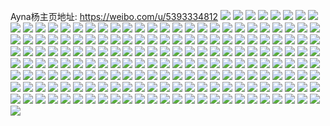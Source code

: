 Ayna杨主页地址: https://weibo.com/u/5393334812 
![](https://wx4.sinaimg.cn/mw2000/005SZSLaly1h93lnow0qsj31de1twx6g.jpg) 
![](https://wx4.sinaimg.cn/mw2000/005SZSLaly1h93lgcdlk7j32442uk1ky.jpg) 
![](https://wx4.sinaimg.cn/mw2000/005SZSLaly1h93lgbsuzgj32bz330qv5.jpg) 
![](https://wx4.sinaimg.cn/mw2000/005SZSLaly1h93lhrcns8j32c033z1ky.jpg) 
![](https://wx4.sinaimg.cn/mw2000/005SZSLaly1h93linqqabj30w316tnav.jpg) 
![](https://wx4.sinaimg.cn/mw2000/005SZSLaly1h93cmn1vzfj32802yo1kz.jpg) 
![](https://wx4.sinaimg.cn/mw2000/005SZSLaly1h93ckxd1yfj32c0340u0y.jpg) 
![](https://wx4.sinaimg.cn/mw2000/005SZSLaly1h93coz0571j32802you0y.jpg) 
![](https://wx4.sinaimg.cn/mw2000/005SZSLaly1h93cp3nvjoj30u0140k7w.jpg) 
![](https://wx4.sinaimg.cn/mw2000/005SZSLaly1h93ckztqnbj32bm33hb2a.jpg) 
![](https://wx4.sinaimg.cn/mw2000/005SZSLaly1h91leugrc5j32802yob2a.jpg) 
![](https://wx4.sinaimg.cn/mw2000/005SZSLaly1h91lesyac8j32801o0hdt.jpg) 
![](https://wx4.sinaimg.cn/mw2000/005SZSLaly1h9114n5x1cj30u00gk77x.jpg) 
![](https://wx4.sinaimg.cn/mw2000/005SZSLaly1h9114nf0caj30q90fvwgn.jpg) 
![](https://wx4.sinaimg.cn/mw2000/005SZSLaly1h9041c7ew7j30u00nadk5.jpg) 
![](https://wx4.sinaimg.cn/mw2000/005SZSLaly1h9041cj5lmj31400u0gx2.jpg) 
![](https://wx4.sinaimg.cn/mw2000/005SZSLaly1h8z6axdekbj322k30eb2a.jpg) 
![](https://wx4.sinaimg.cn/mw2000/005SZSLaly1h8yyzmoh0gj32802yoe83.jpg) 
![](https://wx4.sinaimg.cn/mw2000/005SZSLaly1h8yyzj1qphj32112pdkjl.jpg) 
![](https://wx4.sinaimg.cn/mw2000/005SZSLaly1h8z68mnql2j30ow0x6do7.jpg) 
![](https://wx4.sinaimg.cn/mw2000/005SZSLaly1h8yyzn7vo9j31if1oxngj.jpg) 
![](https://wx4.sinaimg.cn/mw2000/005SZSLaly1h8yyziejz9j32c0340u0x.jpg) 
![](https://wx4.sinaimg.cn/mw2000/005SZSLaly1h8vafn4iejj30u014cn6p.jpg) 
![](https://wx4.sinaimg.cn/mw2000/005SZSLaly1h8vaj62j9rj30u014d4a4.jpg) 
![](https://wx4.sinaimg.cn/mw2000/005SZSLaly1h8p4jwe92rj32c0340x6p.jpg) 
![](https://wx4.sinaimg.cn/mw2000/005SZSLaly1h8p4lnzjctj30wr17otnd.jpg) 
![](https://wx4.sinaimg.cn/mw2000/005SZSLaly1h8p4jvmljvj31410u0q8m.jpg) 
![](https://wx4.sinaimg.cn/mw2000/005SZSLaly1h8p4jy1giij30wr17oe03.jpg) 
![](https://wx4.sinaimg.cn/mw2000/005SZSLaly1h8o82t6eunj30wr1z0hdt.jpg) 
![](https://wx4.sinaimg.cn/mw2000/005SZSLaly1h8o83xj6qgj30l90sc0yd.jpg) 
![](https://wx4.sinaimg.cn/mw2000/005SZSLaly1h8nm1cxyplj32at34dhbf.jpg) 
![](https://wx4.sinaimg.cn/mw2000/005SZSLaly1h8nm1dpd0pj32c033z1jy.jpg) 
![](https://wx4.sinaimg.cn/mw2000/005SZSLaly1h8nm1eaonmj32c035f1kx.jpg) 
![](https://wx4.sinaimg.cn/mw2000/005SZSLaly1h8nm1c8cs0j32c035hnoa.jpg) 
![](https://wx4.sinaimg.cn/mw2000/005SZSLaly1h8kreb9ujsj30ra1i1goa.jpg) 
![](https://wx4.sinaimg.cn/mw2000/005SZSLaly1h8krf2jyruj30u0140qf3.jpg) 
![](https://wx4.sinaimg.cn/mw2000/005SZSLaly1h8hchkz7q5j30op0d83z0.jpg) 
![](https://wx4.sinaimg.cn/mw2000/005SZSLaly1h88p9rjv1aj32c02ezb29.jpg) 
![](https://wx4.sinaimg.cn/mw2000/005SZSLaly1h88p9qxwwjj32c03407wh.jpg) 
![](https://wx4.sinaimg.cn/mw2000/005SZSLaly1h7evtoqqifj311w1kd76g.jpg) 
![](https://wx4.sinaimg.cn/mw2000/005SZSLaly1h7evtnpvlrj312l1fggo4.jpg) 
![](https://wx4.sinaimg.cn/mw2000/005SZSLaly1h74o4rwznbj324m2u6b1o.jpg) 
![](https://wx4.sinaimg.cn/mw2000/005SZSLaly1h74o3s9wdbj32802yo4qp.jpg) 
![](https://wx4.sinaimg.cn/mw2000/005SZSLaly1h74o4qpzdvj32ai320kjl.jpg) 
![](https://wx4.sinaimg.cn/mw2000/005SZSLaly1h74o4t2a7tj329q30y7wh.jpg) 
![](https://wx4.sinaimg.cn/mw2000/005SZSLaly1h74o3ucv6ej321l2pkb29.jpg) 
![](https://wx4.sinaimg.cn/mw2000/005SZSLaly1h74o3xtdhaj32bn33j1ky.jpg) 
![](https://wx4.sinaimg.cn/mw2000/005SZSLaly1h74o5rojf5j32802yo7wh.jpg) 
![](https://wx4.sinaimg.cn/mw2000/005SZSLaly1h74o3q8cr5j31z02o7e81.jpg) 
![](https://wx4.sinaimg.cn/mw2000/005SZSLaly1h74o40y8p0j32c0340b29.jpg) 
![](https://wx4.sinaimg.cn/mw2000/005SZSLaly1h6wrek84w9j31vb2gungl.jpg) 
![](https://wx4.sinaimg.cn/mw2000/005SZSLaly1h6wreobgs3j327d2xukjl.jpg) 
![](https://wx4.sinaimg.cn/mw2000/005SZSLaly1h6wrep61zlj32c41r37wh.jpg) 
![](https://wx4.sinaimg.cn/mw2000/005SZSLaly1h6wresm5p5j32c0340e82.jpg) 
![](https://wx4.sinaimg.cn/mw2000/005SZSLaly1h6wreti7mpj32c0340e81.jpg) 
![](https://wx4.sinaimg.cn/mw2000/005SZSLaly1h6wrfjf9kdj31kv2trazc.jpg) 
![](https://wx4.sinaimg.cn/mw2000/005SZSLaly1h6to2vwxcbj30nm10sjw0.jpg) 
![](https://wx4.sinaimg.cn/mw2000/005SZSLaly1h6tcpxth1ij33402c0hdt.jpg) 
![](https://wx4.sinaimg.cn/mw2000/005SZSLaly1h6tco0hmxnj31400u0jtp.jpg) 
![](https://wx4.sinaimg.cn/mw2000/005SZSLaly1h6tcnvw23zj33402cuhdt.jpg) 
![](https://wx4.sinaimg.cn/mw2000/005SZSLaly1h6tcnuxzuwj30v716awml.jpg) 
![](https://wx4.sinaimg.cn/mw2000/005SZSLaly1h6tcnxg7bqj322133ze82.jpg) 
![](https://wx4.sinaimg.cn/mw2000/005SZSLaly1h6tco4o69oj32ke1xzdut.jpg) 
![](https://wx4.sinaimg.cn/mw2000/005SZSLaly1h6tcnpqzqgj32c0340e81.jpg) 
![](https://wx4.sinaimg.cn/mw2000/005SZSLaly1h6tcpw1jyhj33402c0e81.jpg) 
![](https://wx4.sinaimg.cn/mw2000/005SZSLaly1h6s53p5qcij326k30ib29.jpg) 
![](https://wx4.sinaimg.cn/mw2000/005SZSLaly1h6s53qk0e3j32au35sb29.jpg) 
![](https://wx4.sinaimg.cn/mw2000/005SZSLaly1h6s53o18uzj32bf35s7wh.jpg) 
![](https://wx4.sinaimg.cn/mw2000/005SZSLaly1h6s53rbvb2j30u4145q5s.jpg) 
![](https://wx4.sinaimg.cn/mw2000/005SZSLaly1h6rsqigm9oj325u2yy1kx.jpg) 
![](https://wx4.sinaimg.cn/mw2000/005SZSLaly1h6rsqhljoxj31pi2dqkaw.jpg) 
![](https://wx4.sinaimg.cn/mw2000/005SZSLaly1h6mcb3cxz8j32802yo7ah.jpg) 
![](https://wx4.sinaimg.cn/mw2000/005SZSLaly1h6mcb21a4nj32802yohdu.jpg) 
![](https://wx4.sinaimg.cn/mw2000/005SZSLaly1h6mcb4k3ohj33402cu7wi.jpg) 
![](https://wx4.sinaimg.cn/mw2000/005SZSLaly1h6mcb5y75oj32ke1xzdut.jpg) 
![](https://wx4.sinaimg.cn/mw2000/005SZSLaly1h6ma4qlikrj30sn0o9gm4.jpg) 
![](https://wx4.sinaimg.cn/mw2000/005SZSLaly1h6l7gkzb8rj32yn27xb2a.jpg) 
![](https://wx4.sinaimg.cn/mw2000/005SZSLaly1h6l7gi0dh2j32k91x7hdt.jpg) 
![](https://wx4.sinaimg.cn/mw2000/005SZSLaly1h6km322x3qj31z42yodl5.jpg) 
![](https://wx4.sinaimg.cn/mw2000/005SZSLaly1h6km30dy9bj31z42yo7wh.jpg) 
![](https://wx4.sinaimg.cn/mw2000/005SZSLaly1h6k5gl80yqj30s61ie131.jpg) 
![](https://wx4.sinaimg.cn/mw2000/005SZSLaly1h6fl0bj8pqj30u014q7ad.jpg) 
![](https://wx4.sinaimg.cn/mw2000/005SZSLaly1h6fl079ct4j30u014c45a.jpg) 
![](https://wx4.sinaimg.cn/mw2000/005SZSLaly1h6fl0a1wewj30u0140t9o.jpg) 
![](https://wx4.sinaimg.cn/mw2000/005SZSLaly1h6fl0av45oj30u0188q8h.jpg) 
![](https://wx4.sinaimg.cn/mw2000/005SZSLaly1h6fl09fomqj30u0166q53.jpg) 
![](https://wx4.sinaimg.cn/mw2000/005SZSLaly1h6fl0dbc97j30u0140n1g.jpg) 
![](https://wx4.sinaimg.cn/mw2000/005SZSLaly1h6efggqk7fj32802yodlw.jpg) 
![](https://wx4.sinaimg.cn/mw2000/005SZSLaly1h6efgmqnulj320a2w34qr.jpg) 
![](https://wx4.sinaimg.cn/mw2000/005SZSLaly1h6ddayx5d9j31xm2yox0n.jpg) 
![](https://wx4.sinaimg.cn/mw2000/005SZSLaly1h6ddam4o2dj32802yo4qr.jpg) 
![](https://wx4.sinaimg.cn/mw2000/005SZSLaly1h6ddat59khj328030skjn.jpg) 
![](https://wx4.sinaimg.cn/mw2000/005SZSLaly1h6ddbwpwtmj32c0340npe.jpg) 
![](https://wx4.sinaimg.cn/mw2000/005SZSLaly1h6d791rzf0j328i2awu0x.jpg) 
![](https://wx4.sinaimg.cn/mw2000/005SZSLaly1h6d792ecbgj32u5213npd.jpg) 
![](https://wx4.sinaimg.cn/mw2000/005SZSLaly1h6d7bfh3q0j33402c0b2b.jpg) 
![](https://wx4.sinaimg.cn/mw2000/005SZSLaly1h6d79nm9fsj32802yox6r.jpg) 
![](https://wx4.sinaimg.cn/mw2000/005SZSLaly1h6d7930novj30wi0ia0u4.jpg) 
![](https://wx4.sinaimg.cn/mw2000/005SZSLaly1h6d7bbzs9lj32802yok5n.jpg) 
![](https://wx4.sinaimg.cn/mw2000/005SZSLaly1h6d79j1iioj32672xi4qp.jpg) 
![](https://wx4.sinaimg.cn/mw2000/005SZSLaly1h6d7bdqgmgj32c0340kjn.jpg) 
![](https://wx4.sinaimg.cn/mw2000/005SZSLaly1h6d7eevsrjj32c03404qq.jpg) 
![](https://wx4.sinaimg.cn/mw2000/005SZSLaly1h6bz0tfffbj32c033z4qp.jpg) 
![](https://wx4.sinaimg.cn/mw2000/005SZSLaly1h6b593wqbhj31dg0nn422.jpg) 
![](https://wx4.sinaimg.cn/mw2000/005SZSLaly1h6b592hr2yj32ap329b2a.jpg) 
![](https://wx4.sinaimg.cn/mw2000/005SZSLaly1h6b5938i3dj32b735se82.jpg) 
![](https://wx4.sinaimg.cn/mw2000/005SZSLaly1h6b5946srsj31400u0wki.jpg) 
![](https://wx4.sinaimg.cn/mw2000/005SZSLaly1h6b594txdwj31400u0ta8.jpg) 
![](https://wx4.sinaimg.cn/mw2000/005SZSLaly1h6b5954a3cj31hc0u0jtw.jpg) 
![](https://wx4.sinaimg.cn/mw2000/005SZSLaly1h6apeul0fij31401hcwup.jpg) 
![](https://wx4.sinaimg.cn/mw2000/005SZSLaly1h6aplvh7otj32802yoq9l.jpg) 
![](https://wx4.sinaimg.cn/mw2000/005SZSLaly1h6apetelb4j32c035ee82.jpg) 
![](https://wx4.sinaimg.cn/mw2000/005SZSLaly1h6apesc0g7j32an341kjl.jpg) 
![](https://wx4.sinaimg.cn/mw2000/005SZSLaly1h6apeu39wuj32172qgqte.jpg) 
![](https://wx4.sinaimg.cn/mw2000/005SZSLaly1h64zsnhszmj30u01400tw.jpg) 
![](https://wx4.sinaimg.cn/mw2000/005SZSLaly1h64zuxw316j30ty19345m.jpg) 
![](https://wx4.sinaimg.cn/mw2000/005SZSLaly1h64zsk1oq3j30u00u0dko.jpg) 
![](https://wx4.sinaimg.cn/mw2000/005SZSLaly1h64zslaqbaj30u014rtan.jpg) 
![](https://wx4.sinaimg.cn/mw2000/005SZSLaly1h64zsksg8jj30u015wk1g.jpg) 
![](https://wx4.sinaimg.cn/mw2000/005SZSLaly1h64ztlgmn1j30tt13qq8s.jpg) 
![](https://wx4.sinaimg.cn/mw2000/005SZSLaly1h64zslts61j30u0140wg3.jpg) 
![](https://wx4.sinaimg.cn/mw2000/005SZSLaly1h64ztm00pdj30u0140gmp.jpg) 
![](https://wx4.sinaimg.cn/mw2000/005SZSLaly1h5un492ajaj31410u0wn4.jpg) 
![](https://wx4.sinaimg.cn/mw2000/005SZSLaly1h5un2el231j31410u049n.jpg) 
![](https://wx4.sinaimg.cn/mw2000/005SZSLaly1h5un2h48gkj30u014046v.jpg) 
![](https://wx4.sinaimg.cn/mw2000/005SZSLaly1h5un2g53sej31410u0tje.jpg) 
![](https://wx4.sinaimg.cn/mw2000/005SZSLaly1h5un3u6ppmj30wx0u0dpf.jpg) 
![](https://wx4.sinaimg.cn/mw2000/005SZSLaly1h5un3vjxqrj30u018kdpy.jpg) 
![](https://wx4.sinaimg.cn/mw2000/005SZSLaly1h5un3yy8wsj30u0140tjn.jpg) 
![](https://wx4.sinaimg.cn/mw2000/005SZSLaly1h5saw0x2t3j30th1a3qko.jpg) 
![](https://wx4.sinaimg.cn/mw2000/005SZSLaly1h5savk3nuoj30s20l0tdw.jpg) 
![](https://wx4.sinaimg.cn/mw2000/005SZSLaly1h5sawy5zzrj30u01ieqb9.jpg) 
![](https://wx4.sinaimg.cn/mw2000/005SZSLaly1h5say0elrjj31400u0dqn.jpg) 
![](https://wx4.sinaimg.cn/mw2000/005SZSLaly1h5sazt97m0j30r20ltn4p.jpg) 
![](https://wx4.sinaimg.cn/mw2000/005SZSLaly1h5sb0z4q55j30tk18y0y7.jpg) 
![](https://wx4.sinaimg.cn/mw2000/005SZSLaly1h5sab5cwyqj32we2bynpd.jpg) 
![](https://wx4.sinaimg.cn/mw2000/005SZSLaly1h5saeg6j0gj322n33zu0y.jpg) 
![](https://wx4.sinaimg.cn/mw2000/005SZSLaly1h5sab3oflzj319y1v6wy5.jpg) 
![](https://wx4.sinaimg.cn/mw2000/005SZSLaly1h5sabijx1lj316n1kw7wh.jpg) 
![](https://wx4.sinaimg.cn/mw2000/005SZSLaly1h5sbml7obbj30up16kwyh.jpg) 
![](https://wx4.sinaimg.cn/mw2000/005SZSLaly1h5sab6dmftj32am33xkjm.jpg) 
![](https://wx4.sinaimg.cn/mw2000/005SZSLaly1h5sabk0n2oj30wd0wd10r.jpg) 
![](https://wx4.sinaimg.cn/mw2000/005SZSLaly1h5sabgy7qjj30wh1cqh1j.jpg) 
![](https://wx4.sinaimg.cn/mw2000/005SZSLaly1h5sab4o25aj33402c0kjm.jpg) 
![](https://wx4.sinaimg.cn/mw2000/005SZSLagy1h5aswf2iu4j32mu1wxne3.jpg) 
![](https://wx4.sinaimg.cn/mw2000/005SZSLagy1h5aswk7xjsj32tn20qh46.jpg) 
![](https://wx4.sinaimg.cn/mw2000/005SZSLagy1h5aswl7jt5j32c03407v8.jpg) 
![](https://wx4.sinaimg.cn/mw2000/005SZSLagy1h5aswm9t0vj321d2puh46.jpg) 
![](https://wx4.sinaimg.cn/mw2000/005SZSLagy1h5aswj5onwj32c0340kjm.jpg) 
![](https://wx4.sinaimg.cn/mw2000/005SZSLagy1h5aswpdtmdj33402c0u0y.jpg) 
![](https://wx4.sinaimg.cn/mw2000/005SZSLagy1h5aswuf1dkj33402c0hdv.jpg) 
![](https://wx4.sinaimg.cn/mw2000/005SZSLagy1h5aswv8gdpj30q00u8tc0.jpg) 
![](https://wx4.sinaimg.cn/mw2000/005SZSLagy1h5asww46i8j324i2u1hby.jpg) 
![](https://wx4.sinaimg.cn/mw2000/005SZSLaly1h4yvblfhmzj320s2w7qv5.jpg) 
![](https://wx4.sinaimg.cn/mw2000/005SZSLaly1h4yvbn41duj328i304b2a.jpg) 
![](https://wx4.sinaimg.cn/mw2000/005SZSLaly1h4yvc1hih3j32c0340kjo.jpg) 
![](https://wx4.sinaimg.cn/mw2000/005SZSLaly1h4yvc44wsvj32b82xehdv.jpg) 
![](https://wx4.sinaimg.cn/mw2000/005SZSLaly1h4yvcrbqbdj32ls26lhdu.jpg) 
![](https://wx4.sinaimg.cn/mw2000/005SZSLaly1h4yvch9jm5j32802yoe83.jpg) 
![](https://wx4.sinaimg.cn/mw2000/005SZSLaly1h4yvf40uxej30yz1h9gy1.jpg) 
![](https://wx4.sinaimg.cn/mw2000/005SZSLaly1h4yvf4wkk2j30pg121akw.jpg) 
![](https://wx4.sinaimg.cn/mw2000/005SZSLaly1h4yvd57bu7j32bz2bze81.jpg) 
![](https://wx4.sinaimg.cn/mw2000/005SZSLaly1h4yvd70r8qj32c0340u0y.jpg) 
![](https://wx4.sinaimg.cn/mw2000/005SZSLaly1h4yvd7sw8nj31q12d1e81.jpg) 
![](https://wx4.sinaimg.cn/mw2000/005SZSLaly1h4yvd9xy8bj32c033y1kz.jpg) 
![](https://wx4.sinaimg.cn/mw2000/005SZSLaly1h4yvbjcy88j322w2vnhdt.jpg) 
![](https://wx4.sinaimg.cn/mw2000/005SZSLaly1h4yvergyfmj320633yu0x.jpg) 
![](https://wx4.sinaimg.cn/mw2000/005SZSLaly1h4yvdba2exj31ax1qk4hb.jpg) 
![](https://wx4.sinaimg.cn/mw2000/005SZSLaly1h4yvf3cfenj32c03407wi.jpg) 
![](https://wx4.sinaimg.cn/mw2000/005SZSLaly1h4yv3otltyj32ab34dnpf.jpg) 
![](https://wx4.sinaimg.cn/mw2000/005SZSLaly1h4yv3qs6qhj31z11z1kjm.jpg) 
![](https://wx4.sinaimg.cn/mw2000/005SZSLaly1h4yv32lxmsj31z52yqx6r.jpg) 
![](https://wx4.sinaimg.cn/mw2000/005SZSLaly1h4yv3m3yffj323u35se86.jpg) 
![](https://wx4.sinaimg.cn/mw2000/005SZSLaly1h4yv3rs3odj325i2whb29.jpg) 
![](https://wx4.sinaimg.cn/mw2000/005SZSLaly1h4yv3seisdj327x325e81.jpg) 
![](https://wx4.sinaimg.cn/mw2000/005SZSLaly1h4yv2nnwigj31401uoh9y.jpg) 
![](https://wx4.sinaimg.cn/mw2000/005SZSLaly1h4yv2pq60dj32bw35sqv5.jpg) 
![](https://wx4.sinaimg.cn/mw2000/005SZSLaly1h4yv2kzgy5j32by33yqv6.jpg) 
![](https://wx4.sinaimg.cn/mw2000/005SZSLagy1h44gt0dc7hj30u0140jzg.jpg) 
![](https://wx4.sinaimg.cn/mw2000/005SZSLagy1h44gt32pdcj30u0140do3.jpg) 
![](https://wx4.sinaimg.cn/mw2000/005SZSLagy1h3yoju8q9vj323b2teu0y.jpg) 
![](https://wx4.sinaimg.cn/mw2000/005SZSLagy1h3vfjeac49j30u01pgwr2.jpg) 
![](https://wx4.sinaimg.cn/mw2000/005SZSLagy1h3vfjfz1a4j30u017i0z6.jpg) 
![](https://wx4.sinaimg.cn/mw2000/005SZSLagy1h3vfjf2p3jj30u014079c.jpg) 
